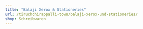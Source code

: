 ```yaml
---
title: "Balaji Xerox & Stationeries"
url: /tiruchchirappalli-town/balaji-xerox-und-stationeries/
shop: Schreibwaren
---
```

